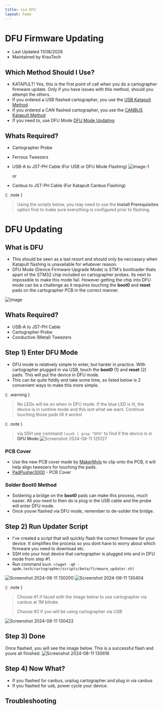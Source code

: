```yaml
---
title: via DFU
layout: home
---
```


# DFU Firmware Updating
- Last Updated 11/08/2026
- Maintained by KrauTech

## Which Method Should I Use?
- KATAPULT! Yes, this is the first point of call when you do a cartographer firmware update. Only if you have issues with this method, should you attempt the others.
- If you ordered a USB flashed cartographer, you use the [USB Katapult Method](usb.html)
- If you ordered a CAN flashed cartographer, you use the [CANBUS Katapult Method](canbus.html)
- If you need to, use DFU Mode [DFU Mode Updating](dfu.html)

## Whats Required?
- Cartographer Probe
- Ferrous Tweezers
- USB-A to JST-PH Cable (For USB or DFU Mode Flashing)
![image-1](https://github.com/user-attachments/assets/1c082c5d-44ff-43e1-b1bf-f70b4249a490)


  or
- Canbus to JST-PH Cable (For Katapult Canbus Flashing)

{: .note }
> Using the scripts below, you may need to use the **Install Prerequisites** option first to make sure everything is configured prior to flashing.
  
# DFU Updating
## What is DFU 
- This should be seen as a last resort and should only be neccasary when Katapult flashing is unavailable for whatever reason.
- DFU Mode (Device Firmware Upgrade Mode) is STM's bootloader thats apart of the STM32 chip included on cartographer probes. Its next to impossible to make this mode fail. However getting the chip into DFU mode can be a challenge as it requires touching the **boot0** and **reset** pads on the cartographer PCB in the correct manner.

![image](https://github.com/user-attachments/assets/b9d2581f-9b64-4e61-bc7f-e3382b0155ad)



## Whats Required?
- USB-A to JST-PH Cable
- Cartographer Probe
- Conductive (Metal) Tweezers
  
## Step 1) Enter DFU Mode
- DFU mode is relatively simple to enter, but harder in practice. With cartographer plugged in via USB, touch the **boot0** (1) and **reset** (2) pads. This will put the device in DFU mode.
- This can be quite fiddly and take some time, so listed below is 2 convenient ways to make this more simple.

{: .warning }
> No LEDs will be on when in DFU mode. If the blue LED is lit, the device is in runtime mode and this isnt what we want. Continue touching those pads till it works!

{: .note }
> via SSH use command `lsusb | grep "DFU"` to find if the device is in **DFU Mode**
![Screenshot 2024-08-11 125127](https://github.com/user-attachments/assets/5996588d-1049-458f-8aa4-82894c26168f)



### PCB Cover
- Use the new PCB cover made by [MakerMylo](https://www.youtube.com/@makermylo) to clip onto the PCB, it will help align tweezers for touching the pads.
- [PadPusher3000](STL/PadPusher3000.stl) - PCB Cover

### Solder Boot0 Method
- Soldering a bridge on the **boot0** pads can make this process, much easier. All you need to then do is plug in the USB cable and the probe will enter DFU mode.
- Once youve flashed via DFU mode, remember to de-solder the bridge.

## Step 2) Run Updater Script
- I've created a script that will quickly flash the correct firmware for your device. It simplifies the process so you dont have to worry about which firmware you need to download etc.
- SSH into your host device that cartographer is plugged into and in DFU mode from step #1.
- Run command `bash <(wget -qO - apdm.tech/cartographer/scripts/beta/firmware_updater.sh)`

![Screenshot 2024-08-11 130200](https://github.com/user-attachments/assets/b49c213b-cd06-44aa-8fb4-9989e4994957)
![Screenshot 2024-08-11 130404](https://github.com/user-attachments/assets/1a93eb97-8dff-446b-af7b-1fdf8dd7e38f)

{: .note }
> Choose #1 if faced with the image below to use cartographer via canbus at 1M bitrate.
> 
> Choose #2 if you will be using cartographer via USB

![Screenshot 2024-08-11 130422](https://github.com/user-attachments/assets/6c187585-f4c2-4de6-965b-f12d873a9f6c)

## Step 3) Done
Once flashed, you will see the image below. This is a successful flash and youre all finished.
![Screenshot 2024-08-11 130616](https://github.com/user-attachments/assets/3c2caf92-916d-4180-a885-cbb6964a3133)

## Step 4) Now What?
- If you flashed for canbus, unplug cartographer and plug in via canbus
- If you flashed for usb, power cycle your device.

## Troubleshooting

